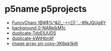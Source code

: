 # p5name p5projects

- [FuncyChars \!@\#$%^&()\_-+=\[\]\|;',.-8fkJQUg8Y](./p5projects/FuncyChars%20\!%40%23%24%25%5E%26()\_-%2B%3D%5B%5D%7C%3B'%2C.-8fkJQUg8Y/index.html)
- [background 0-NAReIkM1c](./p5projects/background%200-NAReIkM1c/index.html)
- [duplicate-TdzEIUUD5](./p5projects/duplicate-TdzEIUUD5/index.html)
- [duplicate-kWtHbrdjf](./p5projects/duplicate-kWtHbrdjf/index.html)
- [image array sin copy-3K6pk1kI6](./p5projects/image%20array%20sin%20copy-3K6pk1kI6/index.html)